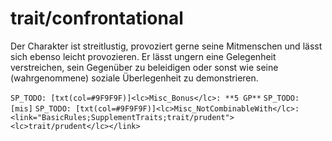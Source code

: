 # trait/confrontational

Der Charakter ist streitlustig, provoziert gerne seine Mitmenschen und lässt sich ebenso leicht provozieren. Er lässt ungern eine Gelegenheit verstreichen, sein Gegenüber zu beleidigen oder sonst wie seine (wahrgenommene) soziale Überlegenheit zu demonstrieren.

`SP_TODO: [txt(col=#9F9F9F)]<lc>Misc_Bonus</lc>: **5 GP**`
`SP_TODO: [mis]`
`SP_TODO: [txt(col=#9F9F9F)]<lc>Misc_NotCombinableWith</lc>: <link="BasicRules;SupplementTraits;trait/prudent"><lc>trait/prudent</lc></link>`